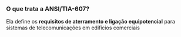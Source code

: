 
### **O que trata a ANSI/TIA-607?**

Ela define os **requisitos de aterramento e ligação equipotencial** para sistemas de telecomunicações em edifícios comerciais